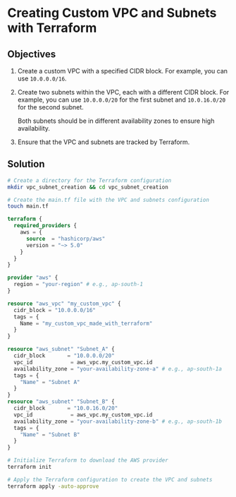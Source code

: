 # Creating Custom VPC and Subnets with Terraform


## Objectives
1. Create a custom VPC with a specified CIDR block.
    For example, you can use `10.0.0.0/16`.
2. Create two subnets within the VPC, each with a different CIDR block.
    For example, you can use `10.0.0.0/20` for the first subnet and `10.0.16.0/20` for the second subnet.

    Both subnets should be in different availability zones to ensure high availability.
3. Ensure that the VPC and subnets are tracked by Terraform.


## Solution



```sh
# Create a directory for the Terraform configuration
mkdir vpc_subnet_creation && cd vpc_subnet_creation 
```

```sh
# Create the main.tf file with the VPC and subnets configuration
touch main.tf
```

```terraform
terraform {
  required_providers {
    aws = {
      source  = "hashicorp/aws"
      version = "~> 5.0"
    }
  }
}

provider "aws" {
  region = "your-region" # e.g., ap-south-1
}

resource "aws_vpc" "my_custom_vpc" {
  cidr_block = "10.0.0.0/16"
  tags = {
    Name = "my_custom_vpc_made_with_terraform"
  }
}

resource "aws_subnet" "Subnet_A" {
  cidr_block       = "10.0.0.0/20"
  vpc_id            = aws_vpc.my_custom_vpc.id
  availability_zone = "your-availability-zone-a" # e.g., ap-south-1a
  tags = {
    "Name" = "Subnet A"
  }
}
resource "aws_subnet" "Subnet_B" {
  cidr_block       = "10.0.16.0/20"
  vpc_id            = aws_vpc.my_custom_vpc.id
  availability_zone = "your-availability-zone-b" # e.g., ap-south-1b
  tags = {
    "Name" = "Subnet B"
  }
}
```

```sh
# Initialize Terraform to download the AWS provider
terraform init
```

```sh
# Apply the Terraform configuration to create the VPC and subnets
terraform apply -auto-approve
```



